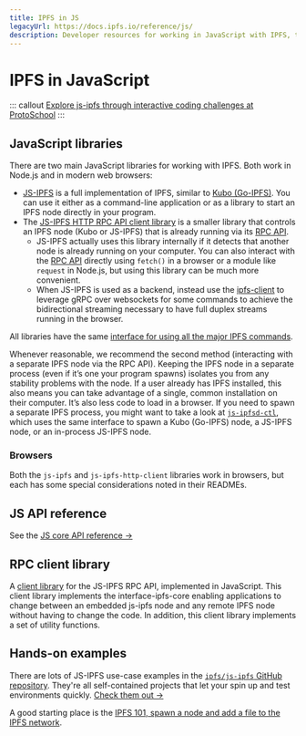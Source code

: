 ```yaml
---
title: IPFS in JS
legacyUrl: https://docs.ipfs.io/reference/js/
description: Developer resources for working in JavaScript with IPFS, the InterPlanetary File System.
---
```


# IPFS in JavaScript

::: callout
[Explore js-ipfs through interactive coding challenges at ProtoSchool](https://proto.school/course/ipfs)
:::

## JavaScript libraries

There are two main JavaScript libraries for working with IPFS. Both work in Node.js and in modern web browsers:

- [JS-IPFS](https://github.com/ipfs/js-ipfs/tree/master/packages/ipfs) is a full implementation of IPFS, similar to [Kubo (Go-IPFS)](https://github.com/ipfs/kubo). You can use it either as a command-line application or as a library to start an IPFS node directly in your program.
- The [JS-IPFS HTTP RPC API client library](https://www.npmjs.com/package/ipfs-http-client) is a smaller library that controls an IPFS node (Kubo or JS-IPFS) that is already running via its [RPC API](../kubo/rpc.md).
  - JS-IPFS actually uses this library internally if it detects that another node is already running on your computer. You can also interact with the [RPC API](../kubo/rpc.md) directly using `fetch()` in a browser or a module like `request` in Node.js, but using this library can be much more convenient.
  - When JS-IPFS is used as a backend, instead use the [ipfs-client](https://www.npmjs.com/package/ipfs-client) to leverage gRPC over websockets for some commands to achieve the bidirectional streaming necessary to have full duplex streams running in the browser.


All libraries have the same [interface for using all the major IPFS commands](https://github.com/ipfs/js-ipfs/tree/master/docs/core-api).

Whenever reasonable, we recommend the second method (interacting with a separate IPFS node via the RPC API). Keeping the IPFS node in a separate process (even if it’s one your program spawns) isolates you from any stability problems with the node. If a user already has IPFS installed, this also means you can take advantage of a single, common installation on their computer. It’s also less code to load in a browser. If you need to spawn a separate IPFS process, you might want to take a look at [`js-ipfsd-ctl`](https://github.com/ipfs/js-ipfsd-ctl), which uses the same interface to spawn a Kubo (Go-IPFS) node, a JS-IPFS node, or an in-process JS-IPFS node.

### Browsers

Both the `js-ipfs` and `js-ipfs-http-client` libraries work in browsers, but each has some special considerations noted in their READMEs.

## JS API reference

See the [JS core API reference →](https://github.com/ipfs/js-ipfs/tree/master/docs/core-api)

## RPC client library

A [client library](https://github.com/ipfs/js-ipfs/tree/master/packages/ipfs-http-client) for the JS-IPFS RPC API, implemented in JavaScript. This client library implements the interface-ipfs-core enabling applications to change between an embedded js-ipfs node and any remote IPFS node without having to change the code. In addition, this client library implements a set of utility functions.

## Hands-on examples

There are lots of JS-IPFS use-case examples in the [`ipfs/js-ipfs` GitHub repository](https://github.com/ipfs-examples/js-ipfs-examples). They're all self-contained projects that let your spin up and test environments quickly. [Check them out →](https://github.com/ipfs-examples/js-ipfs-examples/tree/master/examples)

A good starting place is the [IPFS 101, spawn a node and add a file to the IPFS network](https://github.com/ipfs-examples/js-ipfs-examples/tree/master/examples/ipfs-101).
